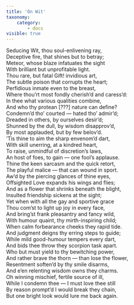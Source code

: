 ```yaml
---
title: 'On Wit'
taxonomy:
    category:
        - docs
visible: true
---
```


Seducing Wit, thou soul-enlivening ray,  
Deceptive fire, that shines but to betray;  
Meteor, whose blaze infatuates the sight  
With brilliant but unprofitable light.  
Thou rare, but fatal Gift! invidious art,  
The subtle poison that corrupts the heart;  
Perfidious inmate even to the breast,  
Where thou’rt most fondly cherish’d and caress’d:  
In thee what various qualities combine,  
And who thy protean <span data-tippy="Illegible" class="green">[???]</span> nature can define?  
Condemn’d tho’ courted — hated tho’ admir’d;  
Dreaded in others, by ourselves desir’d;  
Shunned by the dull, by wisdom disapprov’d,  
By most applauded, but by few belov’d.  
’Tis thine to aim the sharp envenom’d dart,  
With skill unerring, at a kindred heart,  
To raise, unmindful of discretion’s laws,  
An host of foes, to gain — one fool’s applause.  
Thine the keen sarcasm and the quick retort,  
The playful malice — that can wound in sport.  
Aw’d by the piercing glances of thine eyes,  
Offsighted Love expands his wings and flies;  
And as a flower that shrinks beneath the blight,  
Insulted friendship sickens at the sight;  
Yet when with all the gay and sportive grace  
Thou com’st to light up joy in every face,  
And bring’st frank pleasantry and fancy wild,  
With humour quaint, thy mirth-inspiring child;  
When calm forbearance cheeks they rapid tide.  
And judgment deigns thy erring steps to guide;  
While mild good-humour tempers every dart,  
And bids thee throw they scorpion task apart.  
Who but must yield to thy bewitching power,  
And rather brave the thorn — than lose the flower,  
Resentment soften’d by thy smile disarms,  
And e’en relenting wisdom owns they charms.  
Oh winning mischief, fertile source of ill,  
While I condemn thee — I must love thee still  
By reason prompt’d I would break they chain,  
But one bright look would lure me back again.